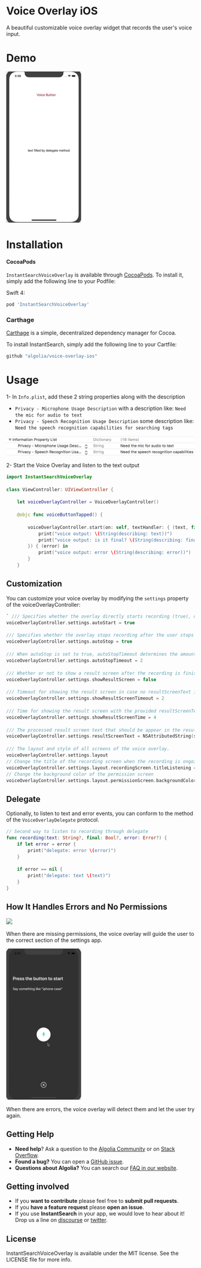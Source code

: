# Voice Overlay iOS

A beautiful customizable voice overlay widget that records the user's voice input.

# Demo

<img src="./Resources/voiceoverlay_speech_happy_path.gif" width="200">

# Installation

#### CocoaPods

`InstantSearchVoiceOverlay` is available through [CocoaPods](http://cocoapods.org). To install
it, simply add the following line to your Podfile:

Swift 4:

```ruby
pod 'InstantSearchVoiceOverlay'
```

### Carthage


[Carthage](https://github.com/Carthage/Carthage) is a simple, decentralized dependency manager for Cocoa.

To install InstantSearch, simply add the following line to your Cartfile:

```ruby
github "algolia/voice-overlay-ios"
```

# Usage

1- In `Info.plist`, add these 2 string properties along with the description

- `Privacy - Microphone Usage Description` with a description like: `Need the mic for audio to text`
- `Privacy - Speech Recognition Usage Description` some description like: `Need the speech recognition capabilities for searching tags`

<img src="./Resources/infoplist.png" width="700">

2- Start the Voice Overlay and listen to the text output

```swift
import InstantSearchVoiceOverlay

class ViewController: UIViewController {
    
    let voiceOverlayController = VoiceOverlayController()
    
    @objc func voiceButtonTapped() {
        
        voiceOverlayController.start(on: self, textHandler: { (text, final) in
            print("voice output: \(String(describing: text))")
            print("voice output: is it final? \(String(describing: final))")
        }) { (error) in
            print("voice output: error \(String(describing: error))")
        }
    }
```

## Customization

You can customize your voice overlay by modifying the `settings` property of the voiceOverlayController:

```swift
` /// Specifies whether the overlay directly starts recording (true), or if it requires the user to click the mic (false).
voiceOverlayController.settings.autoStart = true

/// Specifies whether the overlay stops recording after the user stops talking for `autoStopTimeout` seconds (true), or if it requires the user to click the mic (false).
voiceOverlayController.settings.autoStop = true

/// When autoStop is set to true, autoStopTimeout determines the amount of silence time of the user that causes the recording to stop.
voiceOverlayController.settings.autoStopTimeout = 2

/// Whether or not to show a result screen after the recording is finished.
voiceOverlayController.settings.showResultScreen = false

/// Timeout for showing the result screen in case no resultScreenText is provided on time.
voiceOverlayController.settings.showResultScreenTimeout = 2

/// Time for showing the result screen with the provided resultScreenText.
voiceOverlayController.settings.showResultScreenTime = 4

/// The processed result screen text that should be appear in the result screen.
voiceOverlayController.settings.resultScreenText = NSAttributedString(string: myString, attributes: myAttributes)

/// The layout and style of all screens of the voice overlay.
voiceOverlayController.settings.layout
// Change the title of the recording screen when the recording is ongoing.
voiceOverlayController.settings.layout.recordingScreen.titleListening = "my custom title"
// Change the background color of the permission screen
voiceOverlayController.settings.layout.permissionScreen.backgroundColor = UIColor.red`
```


## Delegate
Optionally, to listen to text and error events, you can conform to the method of the `VoiceOverlayDelegate` protocol.

```swift
// Second way to listen to recording through delegate
func recording(text: String?, final: Bool?, error: Error?) {
    if let error = error {
        print("delegate: error \(error)")
    }
    
    if error == nil {
        print("delegate: text \(text)")
    }
}
```

## How It Handles Errors and No Permissions

<img src="./Resources/voiceoverlay_permission_denied.gif" width="200">

When there are missing permissions, the voice overlay will guide the user to the correct section of the settings app.

<img src="./Resources/voiceoverlay_speech_error.gif" width="200">

When there are errors, the voice overlay will detect them and let the user try again.

## Getting Help

- **Need help**? Ask a question to the [Algolia Community](https://discourse.algolia.com/) or on [Stack Overflow](http://stackoverflow.com/questions/tagged/algolia).
- **Found a bug?** You can open a [GitHub issue](https://github.com/algolia/instantsearch-ios-insights).
- **Questions about Algolia?** You can search our [FAQ in our website](https://www.algolia.com/doc/faq/).


## Getting involved

* If you **want to contribute** please feel free to **submit pull requests**.
* If you **have a feature request** please **open an issue**.
* If you use **InstantSearch** in your app, we would love to hear about it! Drop us a line on [discourse](https://discourse.algolia.com/) or [twitter](https://twitter.com/algolia).

## License

InstantSearchVoiceOverlay is available under the MIT license. See the LICENSE file for more info.